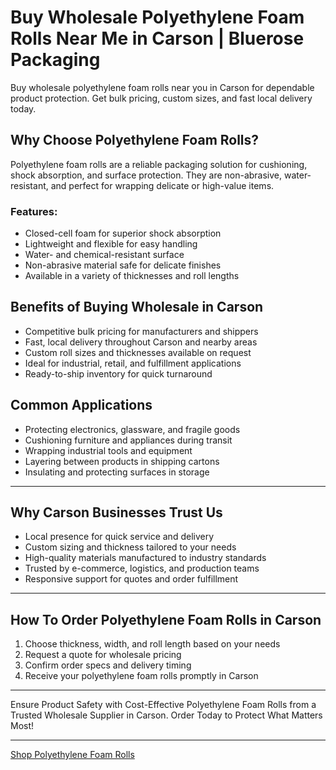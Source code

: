 # Buy Wholesale Polyethylene Foam Rolls Near Me in Carson | Bluerose Packaging

Buy wholesale polyethylene foam rolls near you in Carson for dependable product protection. Get bulk pricing, custom sizes, and fast local delivery today.


## Why Choose Polyethylene Foam Rolls?

Polyethylene foam rolls are a reliable packaging solution for cushioning, shock absorption, and surface protection. They are non-abrasive, water-resistant, and perfect for wrapping delicate or high-value items.

### Features:

- Closed-cell foam for superior shock absorption  
- Lightweight and flexible for easy handling  
- Water- and chemical-resistant surface  
- Non-abrasive material safe for delicate finishes  
- Available in a variety of thicknesses and roll lengths  

## Benefits of Buying Wholesale in Carson

- Competitive bulk pricing for manufacturers and shippers  
- Fast, local delivery throughout Carson and nearby areas  
- Custom roll sizes and thicknesses available on request  
- Ideal for industrial, retail, and fulfillment applications  
- Ready-to-ship inventory for quick turnaround  

## Common Applications

- Protecting electronics, glassware, and fragile goods  
- Cushioning furniture and appliances during transit  
- Wrapping industrial tools and equipment  
- Layering between products in shipping cartons  
- Insulating and protecting surfaces in storage  

---

## Why Carson Businesses Trust Us

- Local presence for quick service and delivery  
- Custom sizing and thickness tailored to your needs  
- High-quality materials manufactured to industry standards  
- Trusted by e-commerce, logistics, and production teams  
- Responsive support for quotes and order fulfillment  

---

## How To Order Polyethylene Foam Rolls in Carson

1. Choose thickness, width, and roll length based on your needs  
2. Request a quote for wholesale pricing  
3. Confirm order specs and delivery timing  
4. Receive your polyethylene foam rolls promptly in Carson  

---

Ensure Product Safety with Cost-Effective Polyethylene Foam Rolls from a Trusted Wholesale Supplier in Carson. Order Today to Protect What Matters Most!

---

[Shop Polyethylene Foam Rolls](https://www.bluerosepackaging.com/location/carson/buy-wholesale-polyethylene-foam-rolls-near-me-in-carson/)

